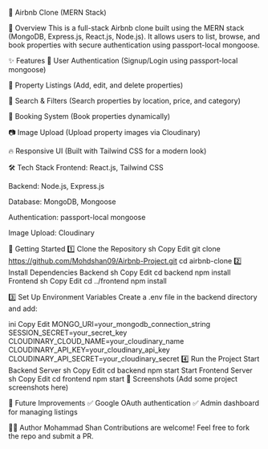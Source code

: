 🏡 Airbnb Clone (MERN Stack)

🚀 Overview
This is a full-stack Airbnb clone built using the MERN stack (MongoDB, Express.js, React.js, Node.js). It allows users to list, browse, and book properties with secure authentication using passport-local mongoose.

✨ Features
🔑 User Authentication (Signup/Login using passport-local mongoose)

🏡 Property Listings (Add, edit, and delete properties)

📍 Search & Filters (Search properties by location, price, and category)

🛒 Booking System (Book properties dynamically)

📷 Image Upload (Upload property images via Cloudinary)

🔥 Responsive UI (Built with Tailwind CSS for a modern look)

🛠 Tech Stack
Frontend: React.js, Tailwind CSS

Backend: Node.js, Express.js

Database: MongoDB, Mongoose

Authentication: passport-local mongoose

Image Upload: Cloudinary

🚀 Getting Started
1️⃣ Clone the Repository
sh
Copy
Edit
git clone https://github.com/Mohdshan09/Airbnb-Project.git
cd airbnb-clone
2️⃣ Install Dependencies
Backend
sh
Copy
Edit
cd backend
npm install
Frontend
sh
Copy
Edit
cd ../frontend
npm install

3️⃣ Set Up Environment Variables
Create a .env file in the backend directory and add:

ini
Copy
Edit
MONGO_URI=your_mongodb_connection_string
SESSION_SECRET=your_secret_key
CLOUDINARY_CLOUD_NAME=your_cloudinary_name
CLOUDINARY_API_KEY=your_cloudinary_api_key
CLOUDINARY_API_SECRET=your_cloudinary_secret
4️⃣ Run the Project
Start Backend Server
sh
Copy
Edit
cd backend
npm start
Start Frontend Server
sh
Copy
Edit
cd frontend
npm start
📸 Screenshots
(Add some project screenshots here)

📌 Future Improvements
✅ Google OAuth authentication
✅ Admin dashboard for managing listings

👨‍💻 Author
Mohammad Shan
Contributions are welcome! Feel free to fork the repo and submit a PR.
